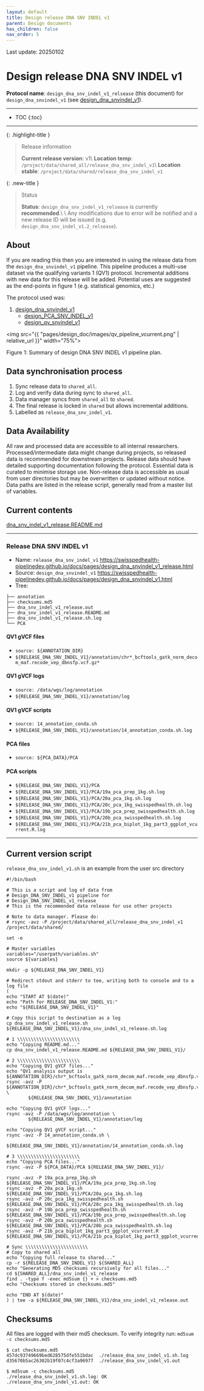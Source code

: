 ```yaml
---
layout: default
title: Design release DNA SNV INDEL v1
parent: Design documents
has_children: false
nav_order: 5
---
```



Last update: 20250102

# Design release DNA SNV INDEL v1

**Protocol name**: `design_dna_snv_indel_v1_relsease` (this document) for `design_dna_snvindel_v1` (see [design_dna_snvindel_v1](design_dna_snvindel_v1.html)).

---
* TOC
{:toc}
---

{: .highlight-title }
> Release information
>
> **Current release version**: v1\\
> **Location temp**: `/project/data/shared_all/release_dna_snv_indel_v1`\\
> **Location stable**: `/project/data/shared/release_dna_snv_indel_v1`


{: .new-title }
> Status
>
> **Status**: `design_dna_snv_indel_v1_relsease` is currently **recommended**.\\
> \\
> Any modifications due to error will be notified and a new release ID will be issued (e.g. `design_dna_snv_indel_v1.2_relsease`).


## About

If you are reading this then you are interested in using the release data from 
the `design_dna_snvindel_v1` pipeline.
This pipeline produces a multi-use dataset via the qualifying variants 1 (QV1) protocol.
Incremental additions with new data for this release will be added.
Potential uses are suggested as the end-points in figure 1 (e.g. statistical genomics, etc.)

The protocol used was:
1. [design_dna_snvindel_v1](design_dna_snvindel_v1.html)
    * [design_PCA_SNV_INDEL_v1](design_PCA_SNV_INDEL_V1.html)
    * [design_qv_snvindel_v1](design_qv_snvindel_v1.html)

<img src="{{ "pages/design_doc/images/qv_pipeline_vcurrent.png" | relative_url }}" width="75%">

Figure 1: Summary of design DNA SNV INDEL v1 pipeline plan.

## Data synchronisation process

1. Sync release data to `shared_all`.
1. Log and verify data during sync to `shared_all`.
1. Data manager syncs from `shared_all` to `shared`.
1. The final release is locked in `shared` but allows incremental additions.
1. Labelled as `release_dna_snv_indel_v1`.

## Data Availability

All raw and processed data are accessible to all internal researchers. 
Processed/intermediate data might change during projects, so released data is recommended for downstream projects. 
Release data should have detailed supporting documentation following the protocol. 
Essential data is curated to minimise storage use. 
Non-release data is accessible as usual from user directories but may be overwritten or updated without notice. 
Data paths are listed in the release script, generally read from a master list of variables.

## Current contents

[dna_snv_indel_v1_release.README.md](dna_snv_indel_v1_release.README.md)

---

### Release DNA SNV INDEL v1

* Name: `release_dna_snv_indel_v1` <https://swisspedhealth-pipelinedev.github.io/docs/pages/design_dna_snvindel_v1_release.html>
* Source: `design_dna_snvindel_v1` <https://swisspedhealth-pipelinedev.github.io/docs/pages/design_dna_snvindel_v1.html>
* Tree:

```
├── annotation
├── checksums.md5
├── dna_snv_indel_v1_release.out
├── dna_snv_indel_v1_release.README.md
├── dna_snv_indel_v1_release.sh.log
└── PCA
```

#### QV1 gVCF files

* `source: ${ANNOTATION_DIR}`
* `${RELEASE_DNA_SNV_INDEL_V1}/annotation/chr*_bcftools_gatk_norm_decom_maf.recode_vep_dbnsfp.vcf.gz*`

#### QV1 gVCF logs

* `source: /data/wgs/log/annotation`
* `${RELEASE_DNA_SNV_INDEL_V1}/annotation/log`

#### QV1 gVCF scripts

* `source: 14_annotation_conda.sh`
* `${RELEASE_DNA_SNV_INDEL_V1}/annotation/14_annotation_conda.sh.log`

#### PCA files

* `source: ${PCA_DATA}/PCA`

#### PCA scripts

* `${RELEASE_DNA_SNV_INDEL_V1}/PCA`
* `${RELEASE_DNA_SNV_INDEL_V1}/PCA/19a_pca_prep_1kg.sh.log`
* `${RELEASE_DNA_SNV_INDEL_V1}/PCA/20a_pca_1kg.sh.log`
* `${RELEASE_DNA_SNV_INDEL_V1}/PCA/20c_pca_1kg_swisspedhealth.sh.log`
* `${RELEASE_DNA_SNV_INDEL_V1}/PCA/19b_pca_prep_swisspedhealth.sh.log`
* `${RELEASE_DNA_SNV_INDEL_V1}/PCA/20b_pca_swisspedhealth.sh.log`
* `${RELEASE_DNA_SNV_INDEL_V1}/PCA/21b_pca_biplot_1kg_part3_ggplot_vcurrent.R.log`

---

## Current version script

`release_dna_snv_indel_v1.sh` is an example from the user src directory 

```
#!/bin/bash

# This is a script and log of data from
# Design_DNA_SNV_INDEL_v1 pipeline for
# Design_DNA_SNV_INDEL_v1_release
# This is the recommended data release for use other projects

# Note to data manager. Please do:
# rsync -avz -P /project/data/shared_all/release_dna_snv_indel_v1 /project/data/shared/

set -e

# Master variables
variables="/userpath/variables.sh"
source ${variables}

mkdir -p ${RELEASE_DNA_SNV_INDEL_V1}

# Redirect stdout and stderr to tee, writing both to console and to a log file
(
echo "START AT $(date)"
echo "Path for RELEASE_DNA_SNV_INDEL_V1:"
echo "${RELEASE_DNA_SNV_INDEL_V1}"

# Copy this script to destination as a log
cp dna_snv_indel_v1_release.sh ${RELEASE_DNA_SNV_INDEL_V1}/dna_snv_indel_v1_release.sh.log

# 1 \\\\\\\\\\\\\\\\\\\\\\\
echo "Copying README.md..."
cp dna_snv_indel_v1_release.README.md ${RELEASE_DNA_SNV_INDEL_V1}/

# 2 \\\\\\\\\\\\\\\\\\\\\\\
echo "Copying QV1 gVCF files..."
echo "QV1 analysis output is ${ANNOTATION_DIR}/chr*_bcftools_gatk_norm_decom_maf.recode_vep_dbnsfp.vcf.gz*"
rsync -avz -P ${ANNOTATION_DIR}/chr*_bcftools_gatk_norm_decom_maf.recode_vep_dbnsfp.vcf.gz* \
        ${RELEASE_DNA_SNV_INDEL_V1}/annotation

echo "Copying QV1 gVCF logs..."
rsync -avz -P /data/wgs/log/annotation \
        ${RELEASE_DNA_SNV_INDEL_V1}/annotation/log

echo "Copying QV1 gVCF script..."
rsync -avz -P 14_annotation_conda.sh \
        ${RELEASE_DNA_SNV_INDEL_V1}/annotation/14_annotation_conda.sh.log

# 3 \\\\\\\\\\\\\\\\\\\\\\\
echo "Copying PCA files..."
rsync -avz -P ${PCA_DATA}/PCA ${RELEASE_DNA_SNV_INDEL_V1}/

rsync -avz -P 19a_pca_prep_1kg.sh ${RELEASE_DNA_SNV_INDEL_V1}/PCA/19a_pca_prep_1kg.sh.log
rsync -avz -P 20a_pca_1kg.sh ${RELEASE_DNA_SNV_INDEL_V1}/PCA/20a_pca_1kg.sh.log
rsync -avz -P 20c_pca_1kg_swisspedhealth.sh ${RELEASE_DNA_SNV_INDEL_V1}/PCA/20c_pca_1kg_swisspedhealth.sh.log
rsync -avz -P 19b_pca_prep_swisspedhealth.sh ${RELEASE_DNA_SNV_INDEL_V1}/PCA/19b_pca_prep_swisspedhealth.sh.log
rsync -avz -P 20b_pca_swisspedhealth.sh ${RELEASE_DNA_SNV_INDEL_V1}/PCA/20b_pca_swisspedhealth.sh.log
rsync -avz -P 21b_pca_biplot_1kg_part3_ggplot_vcurrent.R ${RELEASE_DNA_SNV_INDEL_V1}/PCA/21b_pca_biplot_1kg_part3_ggplot_vcurrent.R.log

# Sync \\\\\\\\\\\\\\\\\\\\\\\
# Copy to shared all
echo "Copying full release to shared..."
cp -r ${RELEASE_DNA_SNV_INDEL_V1} ${SHARED_ALL}
echo "Generating MD5 checksums recursively for all files..."
cd ${SHARED_ALL}/dna_snv_indel_v1_release
find . -type f -exec md5sum {} + > checksums.md5
echo "Checksums stored in checksums.md5"

echo "END AT $(date)"
) | tee -a ${RELEASE_DNA_SNV_INDEL_V1}/dna_snv_indel_v1_release.out

```

## Checksums

All files are logged with their md5 checksum.
To verify integrity run: `md5sum -c checksums.md5`

```
$ cat checksums.md5
457dc93749669bed628575dfe551bdac  ./release_dna_snv_indel_v1.sh.log
d35670b5ac26302b19f07c4cf3a96977  ./release_dna_snv_indel_v1.out
```

```
$ md5sum -c checksums.md5
./release_dna_snv_indel_v1.sh.log: OK
./release_dna_snv_indel_v1.out: OK
```

